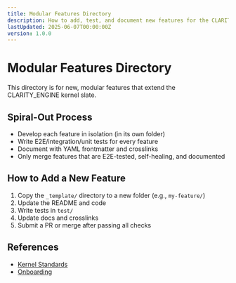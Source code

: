```yaml
---
title: Modular Features Directory
description: How to add, test, and document new features for the CLARITY_ENGINE kernel slate using the modular spiral-out process.
lastUpdated: 2025-06-07T00:00:00Z
version: 1.0.0
---
```

# Modular Features Directory

This directory is for new, modular features that extend the CLARITY_ENGINE kernel slate.

## Spiral-Out Process
- Develop each feature in isolation (in its own folder)
- Write E2E/integration/unit tests for every feature
- Document with YAML frontmatter and crosslinks
- Only merge features that are E2E-tested, self-healing, and documented

## How to Add a New Feature
1. Copy the `_template/` directory to a new folder (e.g., `my-feature/`)
2. Update the README and code
3. Write tests in `test/`
4. Update docs and crosslinks
5. Submit a PR or merge after passing all checks

## References
- [Kernel Standards](../KERNEL_SLATE/docs/standards/kernel-backup-e2e-checklist.md)
- [Onboarding](../KERNEL_SLATE/README.md) 